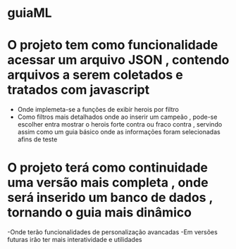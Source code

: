 # guiaML

# O projeto tem como funcionalidade acessar um arquivo JSON , contendo arquivos a serem coletados e tratados com javascript 
- Onde implemeta-se a funções de exibir herois por filtro 
- Como filtros mais detalhados onde ao inserir um campeão , pode-se escolher entra mostrar o herois forte contra ou fraco contra , servindo assim como um guia básico onde as informações foram selecionadas afins de teste
# O projeto terá como continuidade uma versão mais completa , onde será inserido um banco de dados , tornando o guia mais dinâmico 
-Onde terão funcionalidades de personalização avancadas 
-Em versões futuras irão ter mais interatividade e utilidades
